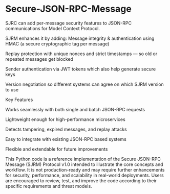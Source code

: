 # Secure-JSON-RPC-Message
SJRC can add per-message security features to JSON-RPC communications for Model Context Protocol.

SJRM enhances it by adding:
  Message integrity & authentication using HMAC (a secure cryptographic tag per message)
  
  Replay protection with unique nonces and strict timestamps — so old or repeated messages get blocked
  
  Sender authentication via JWT tokens which also help generate secure keys
  
  Version negotiation so different systems can agree on which SJRM version to use

  

Key Features



  Works seamlessly with both single and batch JSON-RPC requests
  
  Lightweight enough for high-performance microservices
  
  Detects tampering, expired messages, and replay attacks
  
  Easy to integrate with existing JSON-RPC based systems
  
  Flexible and extendable for future improvements



  This Python code is a reference implementation of the Secure JSON-RPC Message (SJRM) Protocol v1.0 intended to illustrate the core concepts and workflow. It is not production-ready and may require further enhancements for security, performance, and scalability in real-world deployments. Users are encouraged to review, test, and improve the code according to their specific requirements and threat models.
